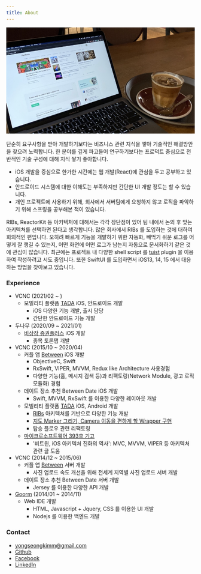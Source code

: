 ```yaml
---
title: About
---
```


![Main](/img/main_cover.jpg)

단순히 요구사항을 받아 개발하기보다는 비즈니스 관련 지식을 쌓아 기술적인 해결방안을 찾으려 노력합니다.
한 분야를 깊게 파고들어 연구하기보다는 프로덕트 중심으로 전반적인 기술 구성에 대해 지식 쌓기 좋아합니다.

- iOS 개발을 증심으로 한가한 시간에는 웹 개발(React)에 관심을 두고 공부하고 있습니다.
- 안드로이드 시스템에 대한 이해도는 부족하지만 간단한 UI 개발 정도는 할 수 있습니다.
- 개인 프로젝트에 사용하기 위해, 회사에서 서버팀에게 요청하지 않고 로직을 파악하기 위해 스프링을 공부해본 적이 있습니다.

RIBs, ReactorKit 등 아키텍처에 대해서는 각각 장단점이 있어 팀 내에서 논의 후 맞는 아키텍쳐를 선택하면 된다고 생각합니다. 많은 회사에서 RIBs 를 도입하는 것에 대하여 회의적인 편입니다.
오히려 빠르게 기능을 개발하기 위한 자동화, 빼먹기 쉬운 로그를 어떻게 잘 챙길 수 있는지, 어떤 화면에 어떤 로그가 남는지 자동으로 문서화하기 같은 것에 관심이 많습니다.
최근에는 프로젝트 내 다양한 shell script 를 [tuist](https://tuist.io/) plugin 을 이용하여 작성하려고 시도 중입니다.
또한 SwiftUI 를 도입하면서 iOS13, 14, 15 에서 대응하는 방법을 찾아보고 있습니다.

### Experience

- VCNC (2021/02 ~ )
  - 모빌리티 플랫폼 [TADA](https://tadatada.com/) iOS, 안드로이드 개발
    - iOS 다양한 기능 개발, 출시 담당
    - 간단한 안드로이드 기능 개발
- 두나무 (2020/09 ~ 2021/01)
  - [비상장 증권플러스](https://www.ustockplus.com/) iOS 개발
    - 종목 토론탭 개발
- VCNC (2015/10 ~ 2020/04)
  - 커플 앱 [Between](https://between.us/) iOS 개발
    - ObjectiveC, Swift
    - RxSwift, VIPER, MVVM, Redux like Architecture 사용경험
    - 다양한 기능(홈, 메시지 검색 등)과 리팩토링(Network Module, 광고 로직 모듈화) 경험
  - 데이트 장소 추천 Between Date iOS 개발
    - Swift, MVVM, RxSwift 를 이용한 다양한 레이아웃 개발
  - 모빌리티 플랫폼 [TADA](https://tadatada.com/) iOS, Android 개발
    - [RIBs](https://github.com/uber/RIBs) 아키텍처를 기반으로 다양한 기능 개발
    - [지도 Marker 그리기, Camera 이동을 편하게 할 Wrapper 구현](https://drive.google.com/file/d/1SzKHn0qTMM27MpTVlzfx9h_c6Dd8mMKH/view)
    - 탑승 플로우 관련 리팩토링
  - [마이크로소프트웨어 393호 기고](https://www.imaso.co.kr/archives/3408)
    - '비트윈, iOS 아키텍처 진화의 역사': MVC, MVVM, VIPER 등 아키텍처 관련 글 도움
- VCNC (2014/12 ~ 2015/06)
  - 커플 앱 [Between](https://between.us/) 서버 개발
    - 사진 업로드 속도 개선을 위해 전세계 지역별 사진 업로드 서버 개발
  - 데이트 장소 추천 Between Date 서버 개발
    - Jersey 를 이용한 다양한 API 개발
- [Goorm](https://www.goorm.io/) (2014/01 ~ 2014/11)
  - Web IDE 개발
    - HTML, Javascript + Jquery, CSS 를 이용한 UI 개발
    - Nodejs 를 이용한 백엔드 개발

### Contact

- yongseongkimm@gmail.com
- [Github](https://github.com/yongseongkim)
- [Facebook](https://www.facebook.com/yongseongkimmm)
- [LinkedIn](https://www.linkedin.com/in/%EC%9A%A9%EC%84%B1-%EA%B9%80-327854a8/)
